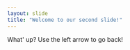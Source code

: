 ```yaml
---
layout: slide
title: "Welcome to our second slide!"
---
```

What' up?
Use the left arrow to go back!
